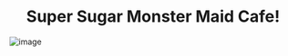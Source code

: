 <h1 align="center"> Super Sugar Monster Maid Cafe!  </h1>




![image](https://user-images.githubusercontent.com/61572029/212350821-a99c3f4c-d817-4941-b9eb-3e683d44c455.png)
